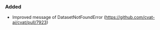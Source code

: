 ### Added

- Improved message of DatasetNotFoundError
  (<https://github.com/cvat-ai/cvat/pull/7923>)
